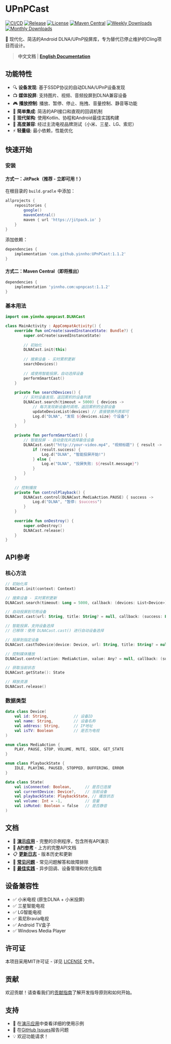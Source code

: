 # UPnPCast

[![CI/CD](https://github.com/yinnho/UPnPCast/actions/workflows/ci.yml/badge.svg)](https://github.com/yinnho/UPnPCast/actions)
[![Release](https://img.shields.io/github/v/release/yinnho/UPnPCast)](https://github.com/yinnho/UPnPCast/releases)
[![License](https://img.shields.io/github/license/yinnho/UPnPCast)](LICENSE)
[![Maven Central](https://img.shields.io/maven-central/v/yinnho.com/upnpcast)](https://central.sonatype.com/artifact/yinnho.com/upnpcast)
[![Weekly Downloads](https://jitpack.io/v/yinnho/UPnPCast/week.svg)](https://jitpack.io/#yinnho/UPnPCast)
[![Monthly Downloads](https://jitpack.io/v/yinnho/UPnPCast/month.svg)](https://jitpack.io/#yinnho/UPnPCast)

🚀 现代化、简洁的Android DLNA/UPnP投屏库，专为替代已停止维护的Cling项目而设计。

> **中文文档** | **[English Documentation](README.md)**

## 功能特性

- 🔍 **设备发现**: 基于SSDP协议的自动DLNA/UPnP设备发现
- 📺 **媒体投屏**: 支持图片、视频、音频投屏到DLNA兼容设备
- 🎮 **播放控制**: 播放、暂停、停止、拖拽、音量控制、静音等功能
- 📱 **简单集成**: 简洁的API接口和直观的回调机制
- 🚀 **现代架构**: 使用Kotlin、协程和Android最佳实践构建
- 🔧 **高度兼容**: 经过主流电视品牌测试（小米、三星、LG、索尼）
- ⚡ **轻量级**: 最小依赖，性能优化

## 快速开始

### 安装

#### 方式一：JitPack（推荐 - 立即可用！）

在根目录的 `build.gradle` 中添加：
```gradle
allprojects {
    repositories {
        google()
        mavenCentral()
        maven { url 'https://jitpack.io' }
    }
}
```

添加依赖：
```gradle
dependencies {
    implementation 'com.github.yinnho:UPnPCast:1.1.2'
}
```

#### 方式二：Maven Central（即将推出）
```gradle
dependencies {
    implementation 'yinnho.com:upnpcast:1.1.2'
}
```

### 基本用法

```kotlin
import com.yinnho.upnpcast.DLNACast

class MainActivity : AppCompatActivity() {
    override fun onCreate(savedInstanceState: Bundle?) {
        super.onCreate(savedInstanceState)
        
        // 初始化
        DLNACast.init(this)
        
        // 搜索设备 - 实时累积更新
        searchDevices()
        
        // 或使用智能投屏，自动选择设备
        performSmartCast()
    }
    
    private fun searchDevices() {
        // 实时设备发现，返回累积的设备列表
        DLNACast.search(timeout = 5000) { devices ->
            // 每次发现新设备时调用，返回累积的全部设备
            updateDeviceList(devices) // 直接替换列表即可
            Log.d("DLNA", "发现 ${devices.size} 个设备")
        }
    }
    
    private fun performSmartCast() {
        // 智能投屏 - 自动查找并选择最佳设备
        DLNACast.cast("http://your-video.mp4", "视频标题") { result ->
            if (result.success) {
                Log.d("DLNA", "智能投屏开始!")
            } else {
                Log.e("DLNA", "投屏失败: ${result.message}")
            }
        }
    }
    
    // 控制播放
    private fun controlPlayback() {
        DLNACast.control(DLNACast.MediaAction.PAUSE) { success ->
            Log.d("DLNA", "暂停: $success")
        }
    }
    
    override fun onDestroy() {
        super.onDestroy()
        DLNACast.release()
    }
}
```

## API参考

### 核心方法

```kotlin
// 初始化库
DLNACast.init(context: Context)

// 搜索设备 - 实时累积更新
DLNACast.search(timeout: Long = 5000, callback: (devices: List<Device>) -> Unit)

// 自动投屏到可用设备
DLNACast.cast(url: String, title: String? = null, callback: (success: Boolean) -> Unit = {})

// 智能投屏，支持设备选择
// 已移除：使用 DLNACast.cast() 进行自动设备选择

// 投屏到指定设备
DLNACast.castToDevice(device: Device, url: String, title: String? = null, callback: (success: Boolean) -> Unit = {})

// 控制媒体播放
DLNACast.control(action: MediaAction, value: Any? = null, callback: (success: Boolean) -> Unit = {})

// 获取当前状态
DLNACast.getState(): State

// 释放资源
DLNACast.release()
```

### 数据类型

```kotlin
data class Device(
    val id: String,           // 设备ID
    val name: String,         // 设备名称
    val address: String,      // IP地址
    val isTV: Boolean         // 是否为电视
)

enum class MediaAction {
    PLAY, PAUSE, STOP, VOLUME, MUTE, SEEK, GET_STATE
}

enum class PlaybackState {
    IDLE, PLAYING, PAUSED, STOPPED, BUFFERING, ERROR
}

data class State(
    val isConnected: Boolean,      // 是否已连接
    val currentDevice: Device?,    // 当前设备
    val playbackState: PlaybackState, // 播放状态
    val volume: Int = -1,          // 音量
    val isMuted: Boolean = false   // 是否静音
)
```

## 文档

- 🎯 **[演示应用](app-demo/)** - 完整的示例程序，包含所有API演示
- 📖 **[API参考](#api参考)** - 上方的完整API文档
- 📋 **[更新日志](CHANGELOG.md)** - 版本历史和更新
- 🤔 **[常见问题](docs/FAQ.md)** - 常见问题解答和故障排除
- 🎯 **[最佳实践](docs/BEST_PRACTICES.md)** - 异步回调、设备管理和优化指南

## 设备兼容性

- ✅ 小米电视 (原生DLNA + 小米投屏)
- ✅ 三星智能电视
- ✅ LG智能电视  
- ✅ 索尼Bravia电视
- ✅ Android TV盒子
- ✅ Windows Media Player

## 许可证

本项目采用MIT许可证 - 详见 [LICENSE](LICENSE) 文件。

## 贡献

欢迎贡献！请查看我们的[贡献指南](CONTRIBUTING.md)了解开发指导原则和如何开始。

## 支持

- 📖 在[演示应用](app-demo/)中查看详细的使用示例
- 🐛 在[GitHub Issues](https://github.com/yinnho/UPnPCast/issues)报告问题
- 💡 欢迎功能请求！